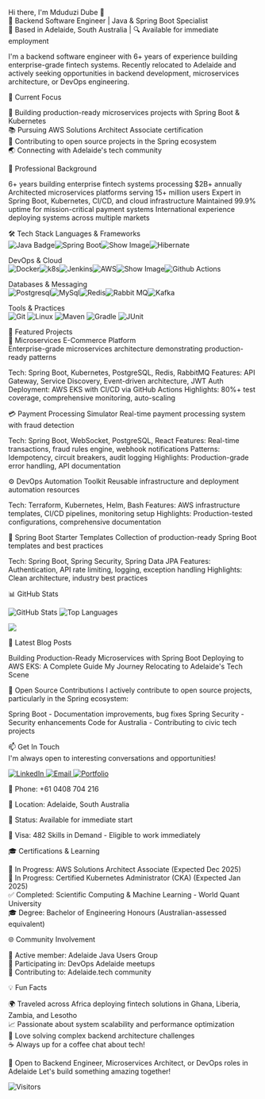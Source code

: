 Hi there, I'm Mduduzi Dube 👋  
🚀 Backend Software Engineer | Java & Spring Boot Specialist  
📍 Based in Adelaide, South Australia | 🔍 Available for immediate employment    
<div>I'm a backend software engineer with 6+ years of experience building enterprise-grade fintech systems. Recently relocated to Adelaide and actively seeking opportunities in backend development, microservices architecture, or DevOps engineering.</div>    


🎯 Current Focus

🔨 Building production-ready microservices projects with Spring Boot & Kubernetes  
📚 Pursuing AWS Solutions Architect Associate certification  
🤝 Contributing to open source projects in the Spring ecosystem  
🌏 Connecting with Adelaide's tech community  


💼 Professional Background

6+ years building enterprise fintech systems processing $2B+ annually
Architected microservices platforms serving 15+ million users
Expert in Spring Boot, Kubernetes, CI/CD, and cloud infrastructure
Maintained 99.9% uptime for mission-critical payment systems
International experience deploying systems across multiple markets


🛠️ Tech Stack
Languages & Frameworks   
![Java Badge](https://img.shields.io/badge/Java-ED8B00?style=for-the-badge&logo=openjdk&logoColor=white)![Spring Boot](https://img.shields.io/badge/Spring_Boot-6DB33F?style=for-the-badge&logo=spring-boot&logoColor=white)![Show Image](https://img.shields.io/badge/Spring-6DB33F?style=for-the-badge&logo=spring&logoColor=white)![Hibernate](https://img.shields.io/badge/Hibernate-59666C?style=for-the-badge&logo=hibernate&logoColor=white)

DevOps & Cloud  
![Docker](https://img.shields.io/badge/Docker-2496ED?style=for-the-badge&logo=docker&logoColor=white)![k8s](https://img.shields.io/badge/Kubernetes-326CE5?style=for-the-badge&logo=kubernetes&logoColor=white)![Jenkins](https://img.shields.io/badge/Jenkins-D24939?style=for-the-badge&logo=jenkins&logoColor=white)![AWS](https://img.shields.io/badge/AWS-232F3E?style=for-the-badge&logo=amazon-aws&logoColor=white)![Show Image](https://img.shields.io/badge/GitLab_CI-FCA121?style=for-the-badge&logo=gitlab&logoColor=white)![Github Actions](https://img.shields.io/badge/GitHub_Actions-2088FF?style=for-the-badge&logo=github-actions&logoColor=white)   

Databases & Messaging  
![Postgresql](https://img.shields.io/badge/PostgreSQL-316192?style=for-the-badge&logo=postgresql&logoColor=white)![MySql](https://img.shields.io/badge/MySQL-4479A1?style=for-the-badge&logo=mysql&logoColor=white)![Redis](https://img.shields.io/badge/Redis-DC382D?style=for-the-badge&logo=redis&logoColor=white)![Rabbit MQ](https://img.shields.io/badge/RabbitMQ-FF6600?style=for-the-badge&logo=rabbitmq&logoColor=white)![Kafka](https://img.shields.io/badge/Apache_Kafka-231F20?style=for-the-badge&logo=apache-kafka&logoColor=white)

Tools & Practices  
![Git](https://img.shields.io/badge/Git-F05032?style=for-the-badge&logo=git&logoColor=white)
![Linux](https://img.shields.io/badge/Linux-FCC624?style=for-the-badge&logo=linux&logoColor=black) 
![Maven
](https://img.shields.io/badge/Maven-C71A36?style=for-the-badge&logo=apache-maven&logoColor=white)
![Gradle
](https://img.shields.io/badge/Gradle-02303A?style=for-the-badge&logo=gradle&logoColor=white)
![JUnit
](https://img.shields.io/badge/JUnit-25A162?style=for-the-badge&logo=junit5&logoColor=white)  

🌟 Featured Projects  
🏪 Microservices E-Commerce Platform  
Enterprise-grade microservices architecture demonstrating production-ready patterns  

Tech: Spring Boot, Kubernetes, PostgreSQL, Redis, RabbitMQ
Features: API Gateway, Service Discovery, Event-driven architecture, JWT Auth
Deployment: AWS EKS with CI/CD via GitHub Actions
Highlights: 80%+ test coverage, comprehensive monitoring, auto-scaling

💳 Payment Processing Simulator
Real-time payment processing system with fraud detection

Tech: Spring Boot, WebSocket, PostgreSQL, React
Features: Real-time transactions, fraud rules engine, webhook notifications
Patterns: Idempotency, circuit breakers, audit logging
Highlights: Production-grade error handling, API documentation

⚙️ DevOps Automation Toolkit
Reusable infrastructure and deployment automation resources

Tech: Terraform, Kubernetes, Helm, Bash
Features: AWS infrastructure templates, CI/CD pipelines, monitoring setup
Highlights: Production-tested configurations, comprehensive documentation

🔧 Spring Boot Starter Templates
Collection of production-ready Spring Boot templates and best practices

Tech: Spring Boot, Spring Security, Spring Data JPA
Features: Authentication, API rate limiting, logging, exception handling
Highlights: Clean architecture, industry best practices


📊 GitHub Stats
<div align="left">
  <p align="left">
  <img src="https://github-readme-stats.vercel.app/api?username=tungatadube&show_icons=true&theme=tokyonight&hide_border=true&count_private=true" alt="GitHub Stats" />
  <img src="https://github-readme-stats.vercel.app/api/top-langs/?username=tungatadube&layout=compact&theme=tokyonight&hide_border=true" alt="Top Languages" />
</p>
<p align="left">
  <img src="https://github-readme-streak-stats.herokuapp.com/?user=tungatadube&theme=tokyonight&hide_border=true" />
</p>  
</div>

📝 Latest Blog Posts
<!-- BLOG-POST-LIST:START -->

Building Production-Ready Microservices with Spring Boot
Deploying to AWS EKS: A Complete Guide
My Journey Relocating to Adelaide's Tech Scene

<!-- BLOG-POST-LIST:END -->

🤝 Open Source Contributions
I actively contribute to open source projects, particularly in the Spring ecosystem:

Spring Boot - Documentation improvements, bug fixes
Spring Security - Security enhancements
Code for Australia - Contributing to civic tech projects


📫 Get In Touch  
I'm always open to interesting conversations and opportunities!  
<div align="left">
  <p align="left">
<a href="https://www.linkedin.com/in/mduduzifrederickdube" target="_blank">
  <img src="https://img.shields.io/badge/LinkedIn-0077B5?style=for-the-badge&logo=linkedin&logoColor=white" alt="LinkedIn" />
</a>
<a href="mailto:tungatadube@gmail.com" target="_blank">
  <img src="https://img.shields.io/badge/Email-D14836?style=for-the-badge&logo=gmail&logoColor=white" alt="Email" />
</a>
 <a href="mailto:tungatadube@gmail.com" target="_blank">
  <img src="https://img.shields.io/badge/Portfolio-D14836?style=for-the-badge&logo=gmail&logoColor=green" alt="Portfolio" />
</a>   
  </p>
</div>  
<div>
<p>📱 Phone: +61 0408 704 216</p>
<p>📍 Location: Adelaide, South Australia</p>
<p>💼 Status: Available for immediate start </p>  
<p>🛂 Visa: 482 Skills in Demand - Eligible to work immediately</p>
</div>

🎓 Certifications & Learning

🎯 In Progress: AWS Solutions Architect Associate (Expected Dec 2025)  
🎯 In Progress: Certified Kubernetes Administrator (CKA) (Expected Jan 2025)  
✅ Completed: Scientific Computing & Machine Learning - World Quant University  
🎓 Degree: Bachelor of Engineering Honours (Australian-assessed equivalent)  


🌐 Community Involvement

👥 Active member: Adelaide Java Users Group  
🚀 Participating in: DevOps Adelaide meetups  
💬 Contributing to: Adelaide.tech community  


💡 Fun Facts  

🌍 Traveled across Africa deploying fintech solutions in Ghana, Liberia, Zambia, and Lesotho  
📈 Passionate about system scalability and performance optimization  
🎯 Love solving complex backend architecture challenges  
☕ Always up for a coffee chat about tech!  


<div align="left">
💼 Open to Backend Engineer, Microservices Architect, or DevOps roles in Adelaide  
Let's build something amazing together!  
</div>
<div>
<p><img src="https://visitor-badge.laobi.icu/badge?page_id=tungatadube.tungatadube" alt="Visitors" /></p>
</div>

